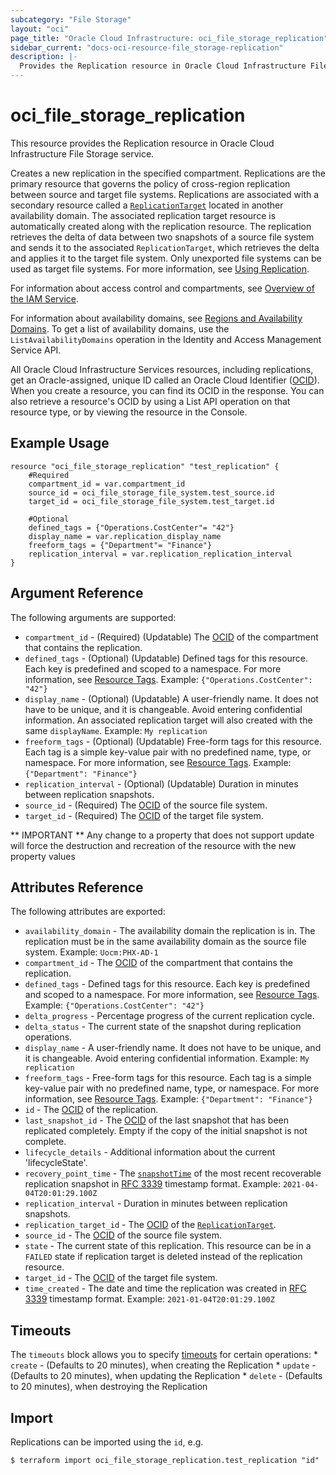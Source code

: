 ```yaml
---
subcategory: "File Storage"
layout: "oci"
page_title: "Oracle Cloud Infrastructure: oci_file_storage_replication"
sidebar_current: "docs-oci-resource-file_storage-replication"
description: |-
  Provides the Replication resource in Oracle Cloud Infrastructure File Storage service
---
```


# oci_file_storage_replication
This resource provides the Replication resource in Oracle Cloud Infrastructure File Storage service.

Creates a new replication in the specified compartment.
Replications are the primary resource that governs the policy of cross-region replication between source
and target file systems. Replications are associated with a secondary resource called a [`ReplicationTarget`](https://docs.cloud.oracle.com/iaas/api/#/en/iaas/latest/ReplicationTarget)
located in another availability domain.
The associated replication target resource is automatically created along with the replication resource.
The replication retrieves the delta of data between two snapshots of a source file system
and sends it to the associated `ReplicationTarget`, which retrieves the delta and applies it to the target
file system.
Only unexported file systems can be used as target file systems.
For more information, see [Using Replication](https://docs.cloud.oracle.com/iaas/Content/File/Tasks/FSreplication.htm).

For information about access control and compartments, see
[Overview of the IAM
Service](https://docs.cloud.oracle.com/iaas/Content/Identity/Concepts/overview.htm).

For information about availability domains, see [Regions and
Availability Domains](https://docs.cloud.oracle.com/iaas/Content/General/Concepts/regions.htm).
To get a list of availability domains, use the
`ListAvailabilityDomains` operation in the Identity and Access
Management Service API.

All Oracle Cloud Infrastructure Services resources, including
replications, get an Oracle-assigned, unique ID called an
Oracle Cloud Identifier ([OCID](https://docs.cloud.oracle.com/iaas/Content/General/Concepts/identifiers.htm)).
When you create a resource, you can find its OCID in the response.
You can also retrieve a resource's OCID by using a List API operation on that resource
type, or by viewing the resource in the Console.


## Example Usage

```hcl
resource "oci_file_storage_replication" "test_replication" {
	#Required
	compartment_id = var.compartment_id
	source_id = oci_file_storage_file_system.test_source.id
	target_id = oci_file_storage_file_system.test_target.id

	#Optional
	defined_tags = {"Operations.CostCenter"= "42"}
	display_name = var.replication_display_name
	freeform_tags = {"Department"= "Finance"}
	replication_interval = var.replication_replication_interval
}
```

## Argument Reference

The following arguments are supported:

* `compartment_id` - (Required) (Updatable) The [OCID](https://docs.cloud.oracle.com/iaas/Content/General/Concepts/identifiers.htm) of the compartment that contains the replication.
* `defined_tags` - (Optional) (Updatable) Defined tags for this resource. Each key is predefined and scoped to a namespace. For more information, see [Resource Tags](https://docs.cloud.oracle.com/iaas/Content/General/Concepts/resourcetags.htm). Example: `{"Operations.CostCenter": "42"}` 
* `display_name` - (Optional) (Updatable) A user-friendly name. It does not have to be unique, and it is changeable. Avoid entering confidential information. An associated replication target will also created with the same `displayName`. Example: `My replication` 
* `freeform_tags` - (Optional) (Updatable) Free-form tags for this resource. Each tag is a simple key-value pair with no predefined name, type, or namespace. For more information, see [Resource Tags](https://docs.cloud.oracle.com/iaas/Content/General/Concepts/resourcetags.htm). Example: `{"Department": "Finance"}` 
* `replication_interval` - (Optional) (Updatable) Duration in minutes between replication snapshots.
* `source_id` - (Required) The [OCID](https://docs.cloud.oracle.com/iaas/Content/General/Concepts/identifiers.htm) of the source file system. 
* `target_id` - (Required) The [OCID](https://docs.cloud.oracle.com/iaas/Content/General/Concepts/identifiers.htm) of the target file system. 


** IMPORTANT **
Any change to a property that does not support update will force the destruction and recreation of the resource with the new property values

## Attributes Reference

The following attributes are exported:

* `availability_domain` - The availability domain the replication is in. The replication must be in the same availability domain as the source file system. Example: `Uocm:PHX-AD-1` 
* `compartment_id` - The [OCID](https://docs.cloud.oracle.com/iaas/Content/General/Concepts/identifiers.htm) of the compartment that contains the replication.
* `defined_tags` - Defined tags for this resource. Each key is predefined and scoped to a namespace. For more information, see [Resource Tags](https://docs.cloud.oracle.com/iaas/Content/General/Concepts/resourcetags.htm). Example: `{"Operations.CostCenter": "42"}` 
* `delta_progress` - Percentage progress of the current replication cycle. 
* `delta_status` - The current state of the snapshot during replication operations.
* `display_name` - A user-friendly name. It does not have to be unique, and it is changeable. Avoid entering confidential information.  Example: `My replication` 
* `freeform_tags` - Free-form tags for this resource. Each tag is a simple key-value pair with no predefined name, type, or namespace. For more information, see [Resource Tags](https://docs.cloud.oracle.com/iaas/Content/General/Concepts/resourcetags.htm). Example: `{"Department": "Finance"}` 
* `id` - The [OCID](https://docs.cloud.oracle.com/iaas/Content/General/Concepts/identifiers.htm) of the replication.
* `last_snapshot_id` - The [OCID](https://docs.cloud.oracle.com/iaas/Content/General/Concepts/identifiers.htm) of the last snapshot that has been replicated completely. Empty if the copy of the initial snapshot is not complete. 
* `lifecycle_details` - Additional information about the current 'lifecycleState'.
* `recovery_point_time` - The [`snapshotTime`](https://docs.cloud.oracle.com/iaas/api/#/en/iaas/latest/Snapshot/snapshotTime) of the most recent recoverable replication snapshot in [RFC 3339](https://tools.ietf.org/rfc/rfc3339) timestamp format. Example: `2021-04-04T20:01:29.100Z` 
* `replication_interval` - Duration in minutes between replication snapshots.
* `replication_target_id` - The [OCID](https://docs.cloud.oracle.com/iaas/Content/General/Concepts/identifiers.htm) of the [`ReplicationTarget`](https://docs.cloud.oracle.com/iaas/api/#/en/iaas/latest/ReplicationTarget). 
* `source_id` - The [OCID](https://docs.cloud.oracle.com/iaas/Content/General/Concepts/identifiers.htm) of the source file system. 
* `state` - The current state of this replication. This resource can be in a `FAILED` state if replication target is deleted instead of the replication resource. 
* `target_id` - The [OCID](https://docs.cloud.oracle.com/iaas/Content/General/Concepts/identifiers.htm) of the target file system. 
* `time_created` - The date and time the replication was created in [RFC 3339](https://tools.ietf.org/rfc/rfc3339) timestamp format.  Example: `2021-01-04T20:01:29.100Z` 

## Timeouts

The `timeouts` block allows you to specify [timeouts](https://registry.terraform.io/providers/oracle/oci/latest/docs/guides/changing_timeouts) for certain operations:
	* `create` - (Defaults to 20 minutes), when creating the Replication
	* `update` - (Defaults to 20 minutes), when updating the Replication
	* `delete` - (Defaults to 20 minutes), when destroying the Replication


## Import

Replications can be imported using the `id`, e.g.

```
$ terraform import oci_file_storage_replication.test_replication "id"
```

